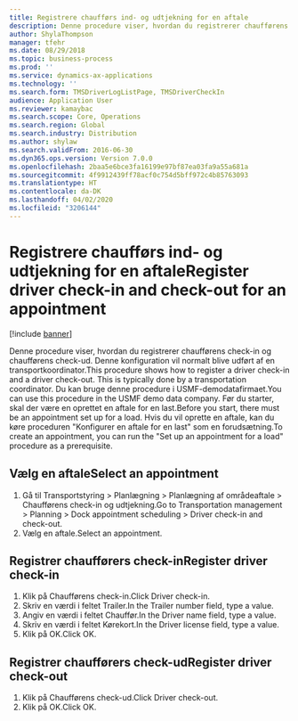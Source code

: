 ```yaml
---
title: Registrere chaufførs ind- og udtjekning for en aftale
description: Denne procedure viser, hvordan du registrerer chaufførens check-in og chaufførens check-ud.
author: ShylaThompson
manager: tfehr
ms.date: 08/29/2018
ms.topic: business-process
ms.prod: ''
ms.service: dynamics-ax-applications
ms.technology: ''
ms.search.form: TMSDriverLogListPage, TMSDriverCheckIn
audience: Application User
ms.reviewer: kamaybac
ms.search.scope: Core, Operations
ms.search.region: Global
ms.search.industry: Distribution
ms.author: shylaw
ms.search.validFrom: 2016-06-30
ms.dyn365.ops.version: Version 7.0.0
ms.openlocfilehash: 2baa5e6bce3fa16199e97bf87ea03fa9a55a681a
ms.sourcegitcommit: 4f9912439ff78acf0c754d5bff972c4b85763093
ms.translationtype: HT
ms.contentlocale: da-DK
ms.lasthandoff: 04/02/2020
ms.locfileid: "3206144"
---
```

# <a name="register-driver-check-in-and-check-out-for-an-appointment"></a><span data-ttu-id="c7c36-103">Registrere chaufførs ind- og udtjekning for en aftale</span><span class="sxs-lookup"><span data-stu-id="c7c36-103">Register driver check-in and check-out for an appointment</span></span>

[!include [banner](../../includes/banner.md)]

<span data-ttu-id="c7c36-104">Denne procedure viser, hvordan du registrerer chaufførens check-in og chaufførens check-ud. Denne konfiguration vil normalt blive udført af en transportkoordinator.</span><span class="sxs-lookup"><span data-stu-id="c7c36-104">This procedure shows how to register a driver check-in and a driver check-out. This is typically done by a transportation coordinator.</span></span> <span data-ttu-id="c7c36-105">Du kan bruge denne procedure i USMF-demodatafirmaet.</span><span class="sxs-lookup"><span data-stu-id="c7c36-105">You can use this procedure in the USMF demo data company.</span></span> <span data-ttu-id="c7c36-106">Før du starter, skal der være en oprettet en aftale for en last.</span><span class="sxs-lookup"><span data-stu-id="c7c36-106">Before you start, there must be an appointment set up for a load.</span></span> <span data-ttu-id="c7c36-107">Hvis du vil oprette en aftale, kan du køre proceduren "Konfigurer en aftale for en last" som en forudsætning.</span><span class="sxs-lookup"><span data-stu-id="c7c36-107">To create an appointment, you can run the "Set up an appointment for a load" procedure as a prerequisite.</span></span>


## <a name="select-an-appointment"></a><span data-ttu-id="c7c36-108">Vælg en aftale</span><span class="sxs-lookup"><span data-stu-id="c7c36-108">Select an appointment</span></span>
1. <span data-ttu-id="c7c36-109">Gå til Transportstyring > Planlægning > Planlægning af områdeaftale > Chaufførens check-in og udtjekning.</span><span class="sxs-lookup"><span data-stu-id="c7c36-109">Go to Transportation management > Planning > Dock appointment scheduling > Driver check-in and check-out.</span></span>
2. <span data-ttu-id="c7c36-110">Vælg en aftale.</span><span class="sxs-lookup"><span data-stu-id="c7c36-110">Select an appointment.</span></span>

## <a name="register-driver-check-in"></a><span data-ttu-id="c7c36-111">Registrer chaufførers check-in</span><span class="sxs-lookup"><span data-stu-id="c7c36-111">Register driver check-in</span></span>
1. <span data-ttu-id="c7c36-112">Klik på Chaufførens check-in.</span><span class="sxs-lookup"><span data-stu-id="c7c36-112">Click Driver check-in.</span></span>
2. <span data-ttu-id="c7c36-113">Skriv en værdi i feltet Trailer.</span><span class="sxs-lookup"><span data-stu-id="c7c36-113">In the Trailer number field, type a value.</span></span>
3. <span data-ttu-id="c7c36-114">Angiv en værdi i feltet Chauffør.</span><span class="sxs-lookup"><span data-stu-id="c7c36-114">In the Driver name field, type a value.</span></span>
4. <span data-ttu-id="c7c36-115">Skriv en værdi i feltet Kørekort.</span><span class="sxs-lookup"><span data-stu-id="c7c36-115">In the Driver license field, type a value.</span></span>
5. <span data-ttu-id="c7c36-116">Klik på OK.</span><span class="sxs-lookup"><span data-stu-id="c7c36-116">Click OK.</span></span>

## <a name="register-driver-check-out"></a><span data-ttu-id="c7c36-117">Registrer chaufførers check-ud</span><span class="sxs-lookup"><span data-stu-id="c7c36-117">Register driver check-out</span></span>
1. <span data-ttu-id="c7c36-118">Klik på Chaufførens check-ud.</span><span class="sxs-lookup"><span data-stu-id="c7c36-118">Click Driver check-out.</span></span>
2. <span data-ttu-id="c7c36-119">Klik på OK.</span><span class="sxs-lookup"><span data-stu-id="c7c36-119">Click OK.</span></span>

